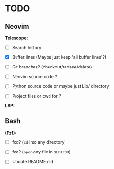 # TODO

## Neovim

**Telescope:**
- [ ] Search history
- [x] Buffer lines (Maybe just keep 'all buffer lines'?)
- [ ] Git branches? (checkout/rebase/delete)
- [ ] Neovim source code ?
- [ ] Python source code or maybe just Lib/ directory
- [ ] Project files or cwd for <C-p>?


**LSP:**


## Bash

**(Fzf):**
- [ ] fcd? (`cd` into any directory)
- [ ] fco? (`open` any file in `$EDITOR`)


- [ ] Update README.md
